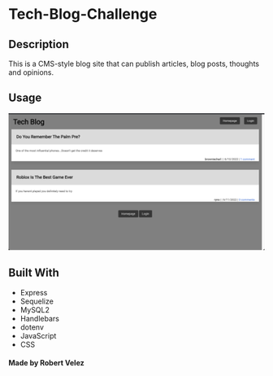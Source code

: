 # Tech-Blog-Challenge

## Description
This is a CMS-style blog site that can publish articles, blog posts, thoughts and opinions.

## Usage
![](./Screen%20Shot%202022-06-11%20at%201.19.54%20PM.png)

## Built With
- Express
- Sequelize
- MySQL2
- Handlebars
- dotenv
- JavaScript
- CSS

#### Made by Robert Velez